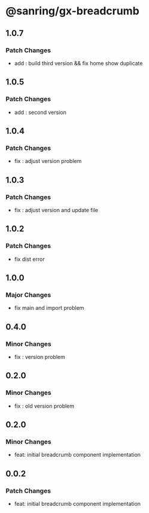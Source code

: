 # @sanring/gx-breadcrumb

## 1.0.7

### Patch Changes

- add : build third version && fix home show duplicate

## 1.0.5

### Patch Changes

- add : second version

## 1.0.4

### Patch Changes

- fix : adjust version problem

## 1.0.3

### Patch Changes

- fix : adjust version and update file

## 1.0.2

### Patch Changes

- fix dist error

## 1.0.0

### Major Changes

- fix main and import problem

## 0.4.0

### Minor Changes

- fix : version problem

## 0.2.0

### Minor Changes

- fix : old version problem

## 0.2.0

### Minor Changes

- feat: initial breadcrumb component implementation

## 0.0.2

### Patch Changes

- feat: initial breadcrumb component implementation
